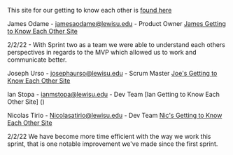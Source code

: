 This site for our getting to know each other is [found here](https://black-coast-0630a2810.1.azurestaticapps.net/Index.html)

James Odame - jamesaodame@lewisu.edu - Product Owner [James Getting to Know Each Other Site](https://getting-to-know-each-other-jamesedition.azurewebsites.net/Get-to-Know-Me.html)

  2/2/22 - With Sprint two as a team we were able to understand each others perspectives in regards to the MVP which allowed us to work and communicate better.

Joseph Urso - josephaurso@lewisu.edu - Scrum Master [Joe's Getting to Know Each Other Site](https://getting-to-know-eachother-ju.azurewebsites.net/Getting%20to%20Know%20Each%20Other.html)

Ian Stopa - ianmstopa@lewisu.edu - Dev Team [Ian Getting to Know Each Other Site] ()

Nicolas Tirio - Nicolasatirio@lewisu.edu - Dev Team [Nic's Getting to Know Each Other Site](https://polite-pond-09675dc10.1.azurestaticapps.net/)

  2/2/22 We have become more time efficient with the way we work this sprint, that is one notable improvement we've made since the first sprint.
